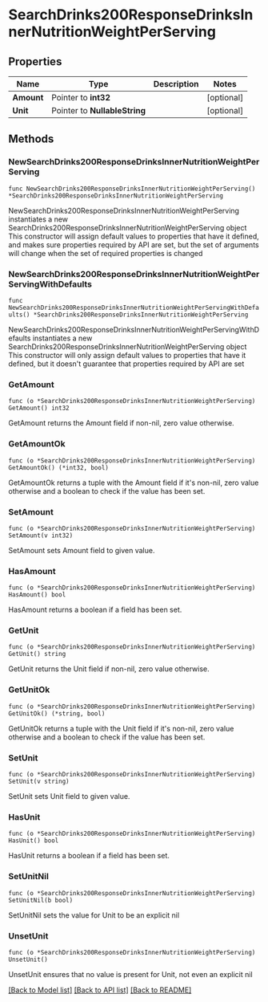 # SearchDrinks200ResponseDrinksInnerNutritionWeightPerServing

## Properties

Name | Type | Description | Notes
------------ | ------------- | ------------- | -------------
**Amount** | Pointer to **int32** |  | [optional] 
**Unit** | Pointer to **NullableString** |  | [optional] 

## Methods

### NewSearchDrinks200ResponseDrinksInnerNutritionWeightPerServing

`func NewSearchDrinks200ResponseDrinksInnerNutritionWeightPerServing() *SearchDrinks200ResponseDrinksInnerNutritionWeightPerServing`

NewSearchDrinks200ResponseDrinksInnerNutritionWeightPerServing instantiates a new SearchDrinks200ResponseDrinksInnerNutritionWeightPerServing object
This constructor will assign default values to properties that have it defined,
and makes sure properties required by API are set, but the set of arguments
will change when the set of required properties is changed

### NewSearchDrinks200ResponseDrinksInnerNutritionWeightPerServingWithDefaults

`func NewSearchDrinks200ResponseDrinksInnerNutritionWeightPerServingWithDefaults() *SearchDrinks200ResponseDrinksInnerNutritionWeightPerServing`

NewSearchDrinks200ResponseDrinksInnerNutritionWeightPerServingWithDefaults instantiates a new SearchDrinks200ResponseDrinksInnerNutritionWeightPerServing object
This constructor will only assign default values to properties that have it defined,
but it doesn't guarantee that properties required by API are set

### GetAmount

`func (o *SearchDrinks200ResponseDrinksInnerNutritionWeightPerServing) GetAmount() int32`

GetAmount returns the Amount field if non-nil, zero value otherwise.

### GetAmountOk

`func (o *SearchDrinks200ResponseDrinksInnerNutritionWeightPerServing) GetAmountOk() (*int32, bool)`

GetAmountOk returns a tuple with the Amount field if it's non-nil, zero value otherwise
and a boolean to check if the value has been set.

### SetAmount

`func (o *SearchDrinks200ResponseDrinksInnerNutritionWeightPerServing) SetAmount(v int32)`

SetAmount sets Amount field to given value.

### HasAmount

`func (o *SearchDrinks200ResponseDrinksInnerNutritionWeightPerServing) HasAmount() bool`

HasAmount returns a boolean if a field has been set.

### GetUnit

`func (o *SearchDrinks200ResponseDrinksInnerNutritionWeightPerServing) GetUnit() string`

GetUnit returns the Unit field if non-nil, zero value otherwise.

### GetUnitOk

`func (o *SearchDrinks200ResponseDrinksInnerNutritionWeightPerServing) GetUnitOk() (*string, bool)`

GetUnitOk returns a tuple with the Unit field if it's non-nil, zero value otherwise
and a boolean to check if the value has been set.

### SetUnit

`func (o *SearchDrinks200ResponseDrinksInnerNutritionWeightPerServing) SetUnit(v string)`

SetUnit sets Unit field to given value.

### HasUnit

`func (o *SearchDrinks200ResponseDrinksInnerNutritionWeightPerServing) HasUnit() bool`

HasUnit returns a boolean if a field has been set.

### SetUnitNil

`func (o *SearchDrinks200ResponseDrinksInnerNutritionWeightPerServing) SetUnitNil(b bool)`

 SetUnitNil sets the value for Unit to be an explicit nil

### UnsetUnit
`func (o *SearchDrinks200ResponseDrinksInnerNutritionWeightPerServing) UnsetUnit()`

UnsetUnit ensures that no value is present for Unit, not even an explicit nil

[[Back to Model list]](../README.md#documentation-for-models) [[Back to API list]](../README.md#documentation-for-api-endpoints) [[Back to README]](../README.md)


